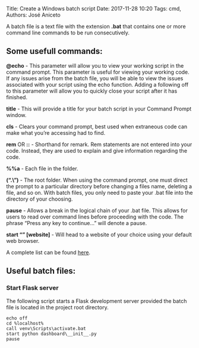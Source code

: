 Title: Create a Windows batch script
Date: 2017-11-28 10:20
Tags: cmd, 
Authors: José Aniceto



A batch file is a text file with the extension **.bat** that contains one or more command line commands to be run consecutively. 

## Some usefull commands:

**@echo** - This parameter will allow you to view your working script in the command prompt. This parameter is useful for viewing your working code. If any issues arise from the batch file, you will be able to view the issues associated with your script using the echo function. Adding a following off to this parameter will allow you to quickly close your script after it has finished.

**title** - This will provide a title for your batch script in your Command Prompt window.

**cls** - Clears your command prompt, best used when extraneous code can make what you’re accessing had to find.

**rem** OR **::** - Shorthand for remark. Rem statements are not entered into your code. Instead, they are used to explain and give information regarding the code.

**%%a** - Each file in the folder.

**(“.\”)** - The root folder. When using the command prompt, one must direct the prompt to a particular directory before changing a files name, deleting a file, and so on. With batch files, you only need to paste your .bat file into the directory of your choosing.

**pause** - Allows a break in the logical chain of your .bat file. This allows for users to read over command lines before proceeding with the code. The phrase “Press any key to continue…” will denote a pause.

**start “” [website]** - Will head to a website of your choice using your default web browser.

A complete list can be found [here](https://en.wikibooks.org/wiki/Windows_Batch_Scripting).

## Useful batch files:

### Start Flask server

The following script starts a Flask development server provided the batch file is located in the project root directory.

```
echo off
cd %localhost%
call venv\Scripts\activate.bat
start python dashboard\__init__.py
pause
```
